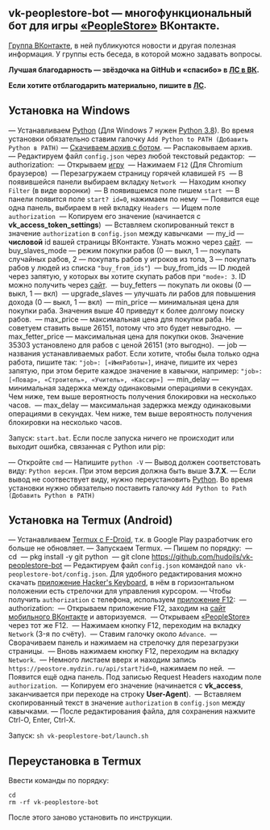 ## **vk-peoplestore-bot — многофункциональный бот для игры [«PeopleStore»](https://vk.com/app7809644) ВКонтакте.**

[Группа ВКонтакте](https://vk.com/club203597887), в ней публикуются новости и другая полезная информация. У группы есть беседа, в которой можно задавать вопросы.

**Лучшая благодарность — звёздочка на GitHub и «спасибо» в [ЛС в ВК](https://vk.com/id232357251).**

**Если хотите отблагодарить материально, пишите в [ЛС](https://vk.com/id232357251).**

## Установка на Windows

— Устанавливаем [Python](https://www.python.org/downloads/windows) (Для Windows 7 нужен [Python 3.8](https://python.org/ftp/python/3.8.8/python-3.8.8.exe)). Во время установки обязательно ставим галочку `Add Python to PATH (Добавить Python в PATH)`
— [Скачиваем архив с ботом](https://disk.yandex.ru/d/dPR3L2A5UyfYJg).
— Распаковываем архив.
— Редактируем файл `config.json` через любой текстовый редактор:
  — authorization:
    — Открываем [игру](https://vk.com/app7809644)
    — Нажимаем `F12` (Для Chromium браузеров)
    — Перезагружаем страницу горячей клавишей `F5`
    — В появившейся панели выбираем вкладку `Network`
    — Находим кнопку `Filter` (в виде воронки)
    — В появившемся поле пишем `start`
    — В панели появится поле `start? id=0`, нажимаем по нему
    — Появится еще одна панель, выбираем в ней вкладку `Headers`
    — Ищем поле `authorization`
    — Копируем его значение (начинается c **vk_access_token_settings**)
    — Вставляем скопированный текст в значение `authorization` в `config.json` между кавычками
  — my_id — **числовой** id вашей страницы ВКонтакте. Узнать можно через [сайт](https://regvk.com/id).
  — buy_slaves_mode — режим покупки рабов (0 — выкл, 1 — покупать случайных рабов, 2 — покупать рабов у игроков из топа, 3 — покупать рабов у людей из списка `"buy_from_ids"`)
  — buy_from_ids — ID людей через запятую, у которых вы хотите скупать рабов при `"mode»: 3`. ID можно получить через [сайт](https://regvk.com/id).
  — buy_fetters — покупать ли оковы (0 — выкл, 1 — вкл)
  — upgrade_slaves — улучшать ли рабов для повышения дохода (0 — выкл, 1 — вкл)
  — min_price — минимальная цена для покупки раба. Значения выше 40 приведут к более долгому поиску рабов.
  — max_price — максимальная цена для покупки раба. Не советуем ставить выше 26151, потому что это будет невыгодно.
  — max_fetter_price — максимальная цена для покупки оков. Значение 35303 установлено для рабов с ценой 26151 (это выгодно).
  — job — названия устанавливаемых работ. Если хотите, чтобы была только одна работа, пишите так: `"job»: [«ИмяРаботы»]`, иначе, пишите их через запятую, при этом берите каждое значение в кавычки, например: `"job»: [«Повар», «Строитель», «Учитель», «Кассир»]`
  — min_delay — минимальная задержка между одинаковыми операциями в секундах. Чем ниже, тем выше вероятность получения блокировки на несколько часов.
  — max_delay — максимальная задержка между одинаковыми операциями в секундах. Чем ниже, тем выше вероятность получения блокировки на несколько часов.

Запуск: `start.bat`. Если после запуска ничего не происходит или выходит ошибка, связанная с Python или pip:

— Откройте `cmd`
— Напишите `python -V`
— Вывод должен соответстовать виду: `Python версия`. При этом версия должна быть выше **3.7.X**.
— Если вывод не соотвествует виду, нужно переустановить [Python](https://www.python.org/downloads/windows). Во время установки нужно обязательно поставить галочку `Add Python to Path (Добавить Python в PATH)`

## Установка на Termux (Android)

— Устанавливаем [Termux с F-Droid](https://f-droid.org/repo/com.termux_108.apk), т.к. в Google Play разработчик его больше не обновляет.
— Запускаем Termux.
— Пишем по порядку:
  — cd
  — pkg install -y git python
  — git clone https://github.com/hudoils/vk-peoplestore-bot
— Редактируем файл `config.json` командой `nano vk-peoplestore-bot/config.json`. Для удобного редактирования можно скачать [приложение Hacker's Keyboard](https://play.google.com/store/apps/details?id=org.pocketworkstation.pckeyboard), в нём в горизонтальном положении есть стрелочки для управления курсором.
— Чтобы получить `authorization` с телефона, используем [приложение F12](https://play.google.com/store/apps/details?id=com.asfmapps.f12):
  — authorization:
    — Открываем приложение F12, заходим на [сайт мобильного ВКонтакте](https://m.vk.com) и авторизуемся.
    — Открываем [«PeopleStore»](https://m.vk.com/app7809644) через тот же F12.
    — Нажимаем кнопку F12, переходим на вкладку `Network` (3-я по счёту).
    — Ставим галочку около `Advance`.
    — Сворачиваем панель и нажимаем на стрелочку для перезагрузки страницы.
    — Вновь нажимаем кнопку F12, переходим на вкладку `Network`.
    — Немного листаем вверх и находим запись `https://peostore.mydzin.ru/api/start?id=0`, нажимаем по ней.
    — Появится ещё одна панель. Под записью Request Headers находим поле `authorization`.
    — Копируем его значение (начинается c **vk_access**, заканчивается при переходе на строку **User-Agent**).
    — Вставляем скопированный текст в значение `authorization` в `config.json` между кавычками.
— После редактирования файла, для сохранения нажмите Ctrl-O, Enter, Ctrl-X.

Запуск: `sh vk-peoplestore-bot/launch.sh`

## Переустановка в Termux

Ввести команды по порядку:

```
cd
rm -rf vk-peoplestore-bot
```

После этого заново установить по инструкции.

